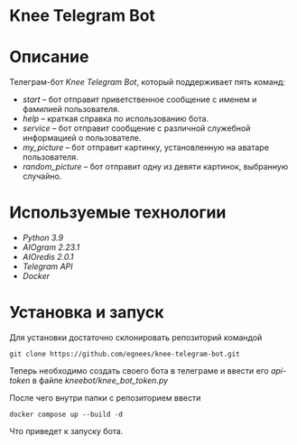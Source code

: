 # Knee Telegram Bot #

# Описание #
Телеграм-бот *Knee Telegram Bot*, который поддерживает пять команд:

- *start* – бот отправит приветственное сообщение с именем и фамилией пользователя.
- *help* – краткая справка по использованию бота.
- *service* – бот отправит сообщение с различной служебной информацией о пользователе.
- *my_picture* – бот отправит картинку, установленную на аватаре пользователя. 
- *random_picture* – бот отправит одну из девяти картинок, выбранную случайно.

# Используемые технологии #
- *Python 3.9*
- *AIOgram 2.23.1*
- *AIOredis 2.0.1*
- *Telegram API*
- *Docker*

# Установка и запуск #

Для установки достаточно склонировать репозиторий командой
```
git clone https://github.com/egnees/knee-telegram-bot.git
```

Теперь необходимо создать своего бота в телеграме и ввести его *api-token* в файле *kneebot/knee_bot_token.py*

После чего внутри папки с репозиторием ввести
```
docker compose up --build -d
```

Что приведет к запуску бота.

